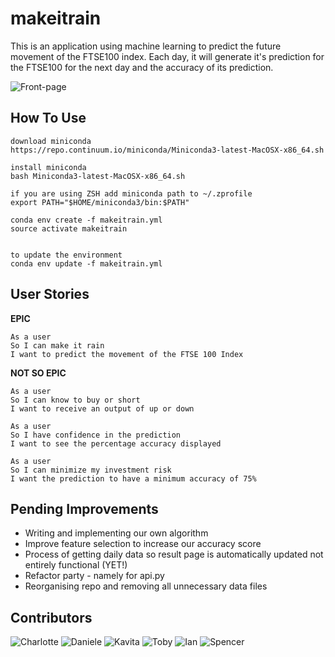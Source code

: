 # makeitrain

This is an application using machine learning to predict the future movement of the FTSE100 index. Each day, it will generate it's prediction for the FTSE100 for the next day and the accuracy of its prediction.

![Front-page](http://imgur.com/Kx4rBEa)

## How To Use
```
download miniconda
https://repo.continuum.io/miniconda/Miniconda3-latest-MacOSX-x86_64.sh

install miniconda
bash Miniconda3-latest-MacOSX-x86_64.sh

if you are using ZSH add miniconda path to ~/.zprofile
export PATH="$HOME/miniconda3/bin:$PATH"

conda env create -f makeitrain.yml
source activate makeitrain


to update the environment
conda env update -f makeitrain.yml
```

## User Stories

**EPIC**
```
As a user
So I can make it rain
I want to predict the movement of the FTSE 100 Index
```
**NOT SO EPIC**
 ```
 As a user
 So I can know to buy or short
 I want to receive an output of up or down
 ```

 ```
 As a user
 So I have confidence in the prediction
 I want to see the percentage accuracy displayed
 ```

 ```
 As a user
 So I can minimize my investment risk
 I want the prediction to have a minimum accuracy of 75%
 ```

## Pending Improvements
* Writing and implementing our own algorithm
* Improve feature selection to increase our accuracy score
* Process of getting daily data so result page is automatically updated not entirely functional (YET!)
* Refactor party - namely for api.py
* Reorganising repo and removing all unnecessary data files

## Contributors
![Charlotte](www.github.com/charlieafea)
![Daniele](www.github.com/y0m0)
![Kavita](www.github.com/spencerbf)
![Toby](www.github.com/tobywinter)
![Ian](www.github.com/Simo72)
![Spencer](www.github.com/)

